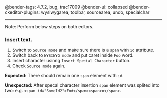 @bender-tags: 4.7.2, bug, trac17009
@bender-ui: collapsed
@bender-ckeditor-plugins: wysiwygarea, toolbar, sourcearea, undo, specialchar

----

Note: Perform below steps on both editors.

### Insert text.
1. Switch to `Source mode` and make sure there is a `span` with `id` attribute.
1. Switch back to `WYSIWYG mode` and put caret inside `Foo` word.
1. Insert character usinng `Insert Special Character` button.
1. Check `Source mode` again.

**Expected:** There should remain one `span` element with `id`.

**Unexpected:** After specal character insertion `span` element was splited into two: e.g. `<span id="SomeId2">Fo#</span><span>o</span>`.
